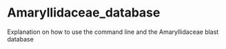 # Amaryllidaceae_database
Explanation on how to use the command line and the Amaryllidaceae blast database 
